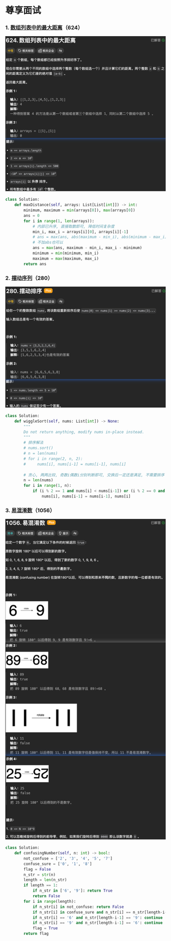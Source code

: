 # 尊享面试

### 1. [数组列表中的最大距离](https://leetcode.cn/problems/maximum-distance-in-arrays/)（624）

![image-20250216093314283](./leetcode尊享面试/image-20250216093314283.png)

```python
class Solution:
    def maxDistance(self, arrays: List[List[int]]) -> int:
        minimum, maximum = min(arrays[0]), max(arrays[0])
        ans = 0
        for i in range(1, len(arrays)):
            # 内部已升序, 直接取数即可, 降低时间复杂度
            min_i, max_i = arrays[i][0], arrays[i][-1]
            # ans = max(ans, abs(maximum - min_i), abs(minimum - max_i))
            # 不加abs也可以
            ans = max(ans, maximum - min_i, max_i - minimum)
            minimum = min(minimum, min_i)
            maximum = max(maximum, max_i)
        return ans
```

### 2. [摆动序列](https://leetcode.cn/problems/wiggle-sort/description/?envType=study-plan-v2&envId=premium-algo-100)（280）

![image-20250217145042007](./leetcode尊享面试/image-20250217145042007.png)

```python
class Solution:
    def wiggleSort(self, nums: List[int]) -> None:
        """
        Do not return anything, modify nums in-place instead.
        """
        # 排序解法
        # nums.sort()
        # n = len(nums)
        # for i in range(2, n, 2):
        #     nums[i], nums[i-1] = nums[i-1], nums[i]
        
        # 贪心, 两两比较, 奇数i偶数i分别判断即可, 交换后一定还是满足, 不需要排序
        n = len(nums)
        for i in range(1, n):
            if (i % 2 == 1 and nums[i] < nums[i-1]) or (i % 2 == 0 and nums[i] > nums[i-1]):
                nums[i], nums[i-1] = nums[i-1], nums[i]
```

### 3. [易混淆数](https://leetcode.cn/problems/confusing-number/description/?envType=study-plan-v2&envId=premium-algo-100)（1056）

![image-20250218162058491](./leetcode尊享面试/image-20250218162058491.png)

```python
class Solution:
    def confusingNumber(self, n: int) -> bool:
        not_confuse = ['2', '3', '4', '5', '7']
        confuse_sure = ['0', '1', '8']
        flag = False
        n_str = str(n)
        length = len(n_str)
        if length == 1:
            if n_str in ['6', '9']: return True
            return False
        for i in range(length):
            if n_str[i] in not_confuse: return False
            if n_str[i] in confuse_sure and n_str[i] == n_str[length-i-1]: continue
            if n_str[i] == '6' and n_str[length-i-1] == '9': continue
            if n_str[i] == '9' and n_str[length-i-1] == '6': continue
            flag = True
        return flag
```

